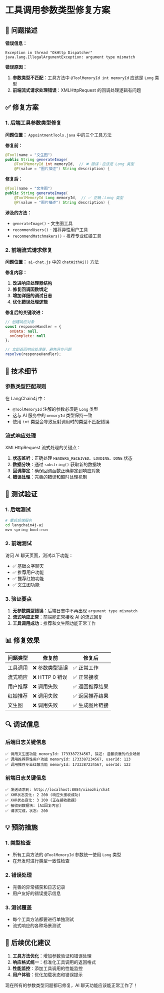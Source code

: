 # 工具调用参数类型修复方案

## 🐛 问题描述

**错误信息：**
```
Exception in thread "OkHttp Dispatcher" java.lang.IllegalArgumentException: argument type mismatch
```

**错误原因：**
1. **参数类型不匹配**：工具方法中 `@ToolMemoryId int memoryId` 应该是 `Long` 类型
2. **前端流式请求处理错误**：XMLHttpRequest 的回调处理逻辑有问题

## ✅ 修复方案

### 1. 后端工具参数类型修复

**问题位置：** `AppointmentTools.java` 中的三个工具方法

**修复前：**
```java
@Tool(name = "文生图")
public String generateImage(
    @ToolMemoryId int memoryId,  // ❌ 错误：应该是 Long 类型
    @P(value = "图片描述") String description) {
```

**修复后：**
```java
@Tool(name = "文生图")
public String generateImage(
    @ToolMemoryId Long memoryId,  // ✅ 正确：Long 类型
    @P(value = "图片描述") String description) {
```

**涉及的方法：**
- `generateImage()` - 文生图工具
- `recommendUsers()` - 推荐异性用户工具  
- `recommendMatchmakers()` - 推荐专业红娘工具

### 2. 前端流式请求修复

**问题位置：** `ai-chat.js` 中的 `chatWithAi()` 方法

**修复内容：**
1. **改进响应处理器结构**
2. **修复回调函数绑定**
3. **增加详细的调试日志**
4. **优化错误处理逻辑**

**修复后的关键改进：**
```javascript
// 创建响应对象
const responseHandler = {
  onData: null,
  onComplete: null
};

// 立即返回响应处理器，避免异步问题
resolve(responseHandler);
```

## 🔧 技术细节

### 参数类型匹配规则

在 LangChain4j 中：
- `@ToolMemoryId` 注解的参数必须是 `Long` 类型
- 这与 AI 服务中的 `memoryId` 类型保持一致
- 使用 `int` 类型会导致反射调用时的类型不匹配错误

### 流式响应处理

XMLHttpRequest 流式处理的关键点：
1. **状态监听**：正确处理 `HEADERS_RECEIVED`、`LOADING`、`DONE` 状态
2. **数据分块**：通过 `substring()` 获取新的数据块
3. **回调绑定**：确保回调函数正确绑定到响应对象
4. **错误处理**：完善的错误和超时处理机制

## 🧪 测试验证

### 1. 后端测试
```bash
# 重启后端服务
cd langchain4j-ai
mvn spring-boot:run
```

### 2. 前端测试
访问 AI 聊天页面，测试以下功能：
- ✅ 基础文字聊天
- ✅ 推荐用户功能
- ✅ 推荐红娘功能  
- ✅ 文生图功能

### 3. 验证要点
1. **无参数类型错误**：后端日志中不再出现 `argument type mismatch`
2. **流式响应正常**：前端能正常接收 AI 的流式回复
3. **工具调用成功**：推荐和文生图功能正常工作

## 📊 修复效果

| 问题类型 | 修复前 | 修复后 |
|---------|--------|--------|
| 工具调用 | ❌ 参数类型错误 | ✅ 正常工作 |
| 流式响应 | ❌ HTTP 0 错误 | ✅ 正常接收 |
| 用户推荐 | ❌ 调用失败 | ✅ 返回推荐结果 |
| 红娘推荐 | ❌ 调用失败 | ✅ 返回推荐结果 |
| 文生图 | ❌ 调用失败 | ✅ 生成图片链接 |

## 🔍 调试信息

### 后端日志关键信息
```
✅ 调用文生图功能 memoryId: 1733387234567, 描述: 温馨浪漫的约会场景
✅ 调用推荐异性用户功能 memoryId: 1733387234567, userId: 123
✅ 调用推荐专业红娘功能 memoryId: 1733387234567, userId: 123
```

### 前端日志关键信息
```
✅ 发送请求到: http://localhost:8084/xiaozhi/chat
✅ XHR状态变化: 2 200 (响应头接收成功)
✅ XHR状态变化: 3 200 (正在接收数据)
✅ 接收到数据块: [AI回复内容]
✅ 请求完成，状态: 200
```

## 💡 预防措施

### 1. 类型检查
- 所有工具方法的 `@ToolMemoryId` 参数统一使用 `Long` 类型
- 在开发时进行类型一致性检查

### 2. 错误处理
- 完善的异常捕获和日志记录
- 用户友好的错误提示信息

### 3. 测试覆盖
- 每个工具方法都要进行单独测试
- 流式响应的各种场景测试

## 🚀 后续优化建议

1. **工具方法优化**：增加参数验证和错误处理
2. **响应格式统一**：标准化工具调用的返回格式
3. **性能监控**：添加工具调用的性能监控
4. **用户体验**：优化加载状态和错误提示

现在所有的参数类型问题都已修复，AI 聊天功能应该能正常工作了！
